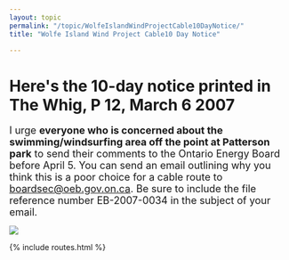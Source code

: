 ```yaml
---
layout: topic
permalink: "/topic/WolfeIslandWindProjectCable10DayNotice/"
title: "Wolfe Island Wind Project Cable10 Day Notice"

---
```


<h1>Here's the 10-day notice printed in The Whig, P 12, March 6 2007</h1>

<font size='+1'>I urge <b>everyone who is concerned about the swimming/windsurfing area off the point at Patterson park</b> to send their comments to the Ontario Energy Board before April 5. You can send an email outlining why you think this is a poor choice for a cable route to  <a href="mailto:boardsec@oeb.gov.on.ca?subject=File%20EB-2007-0034%20Comment">boardsec@oeb.gov.on.ca</a>. Be sure to include the file reference number EB-2007-0034 in the subject of your email.</font>

<img src="http://K7Waterfront.org/Images/WolfeIslandCable10-DayPublicNoticeEnglish.jpg">

{% include routes.html %}
